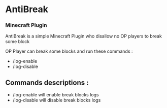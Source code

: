 # AntiBreak
### Minecraft Plugin

AntiBreak is a simple Minecraft Plugin who disallow no OP players to break some block

OP Player can break some blocks and run these commands :
- /log-enable    
- /log-disable

## Commands descriptions :
* /log-enable will enable break blocks logs
* /log-disable will disable break blocks logs
